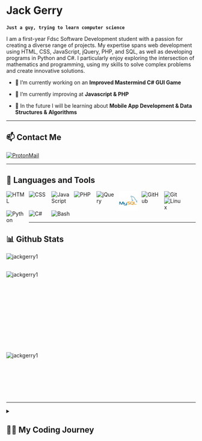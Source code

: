 # Jack Gerry 
**`Just a guy, trying to learn computer science`**

I am a first-year Fdsc Software Development student with a passion for creating a diverse range of projects. My expertise spans web development using HTML, CSS, JavaScript, jQuery, PHP, and SQL, as well as developing programs in Python and C#. I particularly enjoy exploring the intersection of mathematics and programming, using my skills to solve complex problems and create innovative solutions.

- 🔭 I’m currently working on an **Improved Mastermind C# GUI Game**

- 📖 I’m currently improving at **Javascript & PHP**
  
- 🌱 In the future I will be learning about **Mobile App Development & Data Structures & Algorithms**

---

## 📫 Contact Me
<a href="jackg2667@protonmail.com" target="_blank"><img align="center" src="https://pbs.twimg.com/media/FUBEW9iXsAIID6d.jpg" alt="ProtonMail" height="50px" width="50px" /></a> 

---

## 🧰 Languages and Tools

<img align="left" alt="HTML" width="50px" style="padding-right:10px;" src="https://cdn.jsdelivr.net/gh/devicons/devicon/icons/html5/html5-plain.svg" />
<img align="left" alt="CSS" width="50px" style="padding-right:10px;" src="https://cdn.jsdelivr.net/gh/devicons/devicon/icons/css3/css3-plain.svg" />
<img align="left" alt="JavaScript" width="50px" style="padding-right:10px;" src="https://cdn.jsdelivr.net/gh/devicons/devicon/icons/javascript/javascript-plain.svg" />
<img align="left" alt="PHP" width="50px" style="padding-right:10px;" src="https://cdn.jsdelivr.net/gh/devicons/devicon/icons/php/php-plain.svg" />
<img align="left" alt="jQuery" width="50px" style="padding-right:10px;" src="https://cdn.jsdelivr.net/gh/devicons/devicon/icons/jquery/jquery-plain.svg" />
<img align="left" alt="SQL" width="50px" style="padding-right:10px;" src="https://raw.githubusercontent.com/devicons/devicon/master/icons/mysql/mysql-original-wordmark.svg" />
<img align="left" alt="GitHub" width="50px" style="padding-right:10px;" src="https://cdn.jsdelivr.net/gh/devicons/devicon/icons/github/github-original.svg" />
<img align="left" alt="Git" width="50px" style="padding-right:10px;" src="https://cdn.jsdelivr.net/gh/devicons/devicon/icons/git/git-original.svg" />
<img align="left" alt="Linux" width="50px" style="padding-right:10px;" src="https://cdn.jsdelivr.net/gh/devicons/devicon/icons/linux/linux-original.svg" />
<img align="left" alt="Python" width="50px" style="padding-right:10px;" src="https://cdn.jsdelivr.net/gh/devicons/devicon/icons/python/python-plain.svg" />
<img align="left" alt="C#" width="50px" style="padding-right:10px;" src="https://cdn.jsdelivr.net/gh/devicons/devicon/icons/csharp/csharp-plain.svg" />
<img align="left" alt="Bash" width="50px" style="padding-right:10px;" src="https://cdn.jsdelivr.net/gh/devicons/devicon/icons/bash/bash-original.svg" />

<br>
<br>
<br>
<br>

---
## 📊 Github Stats

<p><img align="left" src="https://github-readme-streak-stats.herokuapp.com/?user=jackgerry1&&theme=tokyonight" alt="jackgerry1" /></p>

<br>
<br>

<p>&nbsp;<img align="left" src="https://github-readme-stats.vercel.app/api?username=jackgerry1&show_icons=true&theme=tokyonight&locale=en" alt="jackgerry1" /></p>

<br>
<br>
<br>
<br>
<br>
<br>
<br>
<br>
<br>
<br>

<p><img align="left" src="https://github-readme-stats.vercel.app/api/top-langs?username=jackgerry1&show_icons=true&theme=tokyonight&locale=en&layout=compact" alt="jackgerry1" /></p>

<br>
<br>
<br>
<br>
<br>
<br>
<br>

---
<details>
 <summary><h2>👨‍💻 My Coding Journey</h2></summary>

My coding journey began in 2020 during the COVID pandemic when I started learning Python programming. It was a transformative experience as I discovered my love for coding. During this time, I also enrolled in various courses on FreeCodeCamp to expand my knowledge in web development, Python programming, SQL, and JavaScript.

In 2021, I took a significant step forward in my journey by joining a level 2 ECICT computing course. This comprehensive program covered a wide range of topics, including basic programming, web development, essentials of IT, mobile app development, emerging technology, and cyber security basics. It provided me with a solid foundation and further fueled my passion for coding.

Thanks to my dedication and hard work, I excelled in the ECICT course, achieving a distinction. This accomplishment allowed me to bypass level 3 and directly progress to a level 4/5 foundation degree in software development. In this degree program, I completed the first year, which included in-depth learning in various subjects such as Object-Oriented Programming (OOP) in C#, web development, computer systems, computer networks, database development, and mathematics for computing.

My journey so far has been filled with continuous growth and learning. I am thrilled to explore new technologies, enhance my programming skills, and apply my knowledge to real-world projects. With each step forward, I am getting closer to achieving my goal of becoming a proficient software developer.

I am excited to continue this journey, embrace new challenges, and contribute to the world of coding through my GitHub profile. Stay tuned for more exciting projects and developments!
